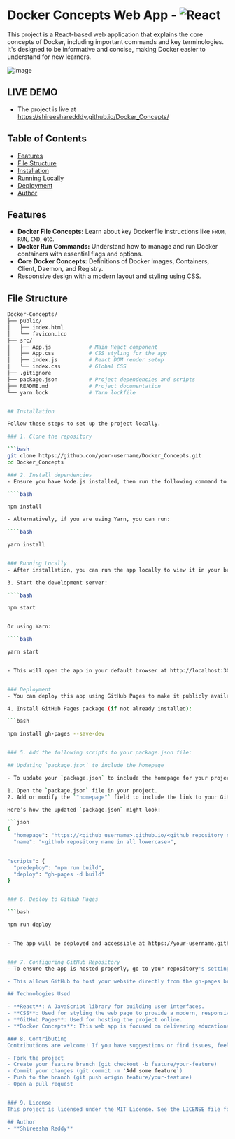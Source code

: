 # Docker Concepts Web App - ![React](https://img.shields.io/badge/React-20232A?style=for-the-badge&logo=react&logoColor=61DAFB)


This project is a React-based web application that explains the core concepts of Docker, including important commands and key terminologies. It's designed to be informative and concise, making Docker easier to understand for new learners.

![image](https://github.com/user-attachments/assets/ab2b69ef-6c02-4301-9fad-d870c049544a)


## LIVE DEMO

- The project is live at https://shireesharedddy.github.io/Docker_Concepts/

## Table of Contents

- [Features](#features)
- [File Structure](#file-structure)
- [Installation](#installation)
- [Running Locally](#running-locally)
- [Deployment](#deployment)
- [Author](#author)

## Features

- **Docker File Concepts:** Learn about key Dockerfile instructions like `FROM`, `RUN`, `CMD`, etc.
- **Docker Run Commands:** Understand how to manage and run Docker containers with essential flags and options.
- **Core Docker Concepts:** Definitions of Docker Images, Containers, Client, Daemon, and Registry.
- Responsive design with a modern layout and styling using CSS.

## File Structure

```bash
Docker-Concepts/
├── public/
│   ├── index.html
│   └── favicon.ico
├── src/
│   ├── App.js            # Main React component
│   ├── App.css           # CSS styling for the app
│   ├── index.js          # React DOM render setup
│   └── index.css         # Global CSS
├── .gitignore
├── package.json          # Project dependencies and scripts
├── README.md             # Project documentation
└── yarn.lock             # Yarn lockfile


## Installation

Follow these steps to set up the project locally.

### 1. Clone the repository

```bash
git clone https://github.com/your-username/Docker_Concepts.git
cd Docker_Concepts

### 2. Install dependencies
- Ensure you have Node.js installed, then run the following command to install the necessary dependencies.

````bash

npm install

- Alternatively, if you are using Yarn, you can run:

````bash

yarn install


### Running Locally
- After installation, you can run the app locally to view it in your browser.

3. Start the development server:

````bash

npm start


Or using Yarn:

````bash

yarn start


- This will open the app in your default browser at http://localhost:3000/. The app will automatically reload when you make changes to the source code.


### Deployment
- You can deploy this app using GitHub Pages to make it publicly available. Follow the steps below:

4. Install GitHub Pages package (if not already installed):

```bash

npm install gh-pages --save-dev


### 5. Add the following scripts to your package.json file:

## Updating `package.json` to include the homepage

- To update your `package.json` to include the homepage for your project, follow these steps:

1. Open the `package.json` file in your project.
2. Add or modify the `"homepage"` field to include the link to your GitHub Pages site.

Here’s how the updated `package.json` might look:

```json
{
  "homepage": "https://<github username>.github.io/<github repository name>",
  "name": "<github repository name in all lowercase>",
  

"scripts": {
  "predeploy": "npm run build",
  "deploy": "gh-pages -d build"
}


### 6. Deploy to GitHub Pages

```bash

npm run deploy


- The app will be deployed and accessible at https://your-username.github.io/Docker_Concepts/.


### 7. Configuring GitHub Repository
- To ensure the app is hosted properly, go to your repository's settings on GitHub. Under the Pages section, set the source to the gh-pages branch.

- This allows GitHub to host your website directly from the gh-pages branch.

## Technologies Used

- **React**: A JavaScript library for building user interfaces.
- **CSS**: Used for styling the web page to provide a modern, responsive design.
- **GitHub Pages**: Used for hosting the project online.
- **Docker Concepts**: This web app is focused on delivering educational content about Docker.

### 8. Contributing
Contributions are welcome! If you have suggestions or find issues, feel free to open an issue or submit a pull request. For major changes, please open an issue first to discuss what you would like to change.

- Fork the project
- Create your feature branch (git checkout -b feature/your-feature)
- Commit your changes (git commit -m 'Add some feature')
- Push to the branch (git push origin feature/your-feature)
- Open a pull request


### 9. License
This project is licensed under the MIT License. See the LICENSE file for more details.

## Author
- **Shireesha Reddy**







